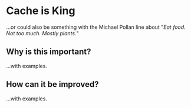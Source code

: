 # Cache is King

...or could also be something with the Michael Pollan line about "_Eat food. Not too much. Mostly plants._"

## Why is this important?

...with examples.

## How can it be improved?

...with examples.
